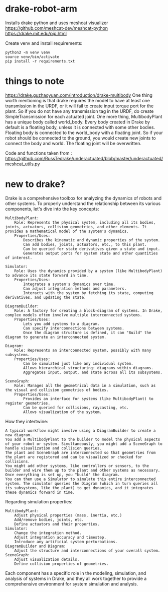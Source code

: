 # drake-robot-arm

Installs drake python and uses meshcat visualizer
https://github.com/meshcat-dev/meshcat-python
https://drake.mit.edu/pip.html

Create venv and install requirements:
```
python3 -m venv venv
source venv/bin/activate
pip install -r requirements.txt
```


# things to note
https://drake.guzhaoyuan.com/introduction/drake-multibody 
One thing worth mentioning is that drake requires the model to have at least one transmission in the URDF, or it will fail to create input torque port for the plant. So if you do not have any transmission tag in the URDF, do create SimpleTransmission for each actuated joint.
One more thing, MultibodyPlant has a unique body called world_body. Every body created in Drake by default is a floating body, unless it is connected with some other bodies. Floating body is connected to the world_body with a floating joint. So if your robot should be connected to the ground, you would create new joints to connect the body and world. The floating joint will be overwritten.

 Code and functions taken from :
 https://github.com/RussTedrake/underactuated/blob/master/underactuated/meshcat_utils.py


 # new to drake?
 Drake is a comprehensive toolbox for analyzing the dynamics of robots and other systems. To properly understand the relationship between its various components, let's dive into the key concepts:

    MultibodyPlant:
        Role: Represents the physical system, including all its bodies, joints, actuators, collision geometries, and other elements. It provides a mathematical model of the system's dynamics.
        Properties/Uses:
            Describes the kinematic and dynamic properties of the system.
            Can add bodies, joints, actuators, etc., to this plant.
            Can be queried for state derivatives given a state and input.
            Generates output ports for system state and other quantities of interest.

    Simulator:
        Role: Uses the dynamics provided by a system (like MultibodyPlant) to advance its state forward in time.
        Properties/Uses:
            Integrates a system's dynamics over time.
            Can adjust integration methods and parameters.
            Interacts with the system by fetching its state, computing derivatives, and updating the state.

    DiagramBuilder:
        Role: A factory for creating a block-diagram of systems. In Drake, complex models often involve multiple interconnected systems.
        Properties/Uses:
            Lets you add systems to a diagram.
            Can specify interconnections between systems.
            Once the diagram structure is defined, it can "Build" the diagram to generate an interconnected system.

    Diagram:
        Role: Represents an interconnected system, possibly with many subsystems.
        Properties/Uses:
            Can be simulated just like any individual system.
            Allows hierarchical structuring: diagrams within diagrams.
            Aggregates input, output, and state across all its subsystems.

    SceneGraph:
        Role: Manages all the geometrical data in a simulation, such as the visual and collision geometries of bodies.
        Properties/Uses:
            Provides an interface for systems (like MultibodyPlant) to register geometries.
            Can be queried for collisions, raycasting, etc.
            Allows visualization of the system.

How they intertwine:

    A typical workflow might involve using a DiagramBuilder to create a new diagram.
    You add a MultibodyPlant to the builder to model the physical aspects of your robot or system. Simultaneously, you might add a SceneGraph to handle visualization and collision queries.
    The plant and SceneGraph are interconnected so that geometries from the plant are registered and can be visualized or checked for collisions.
    You might add other systems, like controllers or sensors, to the builder and wire them up to the plant and other systems as necessary.
    Once everything is set up, you "build" the diagram.
    You can then use a Simulator to simulate this entire interconnected system. The simulator queries the Diagram (which in turn queries all its subsystems, like the plant) to get dynamics, and it integrates these dynamics forward in time.

Regarding simulation properties:

    MultibodyPlant:
        Adjust physical properties (mass, inertia, etc.)
        Add/remove bodies, joints, etc.
        Define actuators and their properties.
    Simulator:
        Change the integration method.
        Adjust integration accuracy and timestep.
        Introduce any artificial system perturbations.
    DiagramBuilder and Diagram:
        Adjust the structure and interconnections of your overall system.
    SceneGraph:
        Adjust visualization details.
        Define collision properties of geometries.

Each component has a specific role in the modeling, simulation, and analysis of systems in Drake, and they all work together to provide a comprehensive environment for system simulation and analysis.

